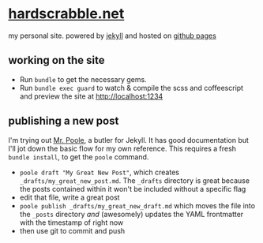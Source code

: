 # [hardscrabble.net](http://hardscrabble.net)

my personal site. powered by [jekyll](http://jekyllrb.com/) and hosted on [github pages](http://pages.github.com/)

## working on the site

* Run `bundle` to get the necessary gems.
* Run `bundle exec guard` to watch & compile the scss and coffeescript and preview the site at <http://localhost:1234>

## publishing a new post

I'm trying out [Mr. Poole](https://github.com/mmcclimon/mr_poole), a butler for Jekyll. It has good documentation but I'll jot down the basic flow for my own reference. This requires a fresh `bundle install`, to get the `poole` command.

* `poole draft "My Great New Post"`, which creates `_drafts/my_great_new_post.md`. The `_drafts` directory is great because the posts contained within it won't be included without a specific flag
* edit that file, write a great post
* `poole publish _drafts/my_great_new_draft.md` which moves the file into the `_posts` directory *and* (awesomely) updates the YAML frontmatter with the timestamp of right now
* then use git to commit and push


